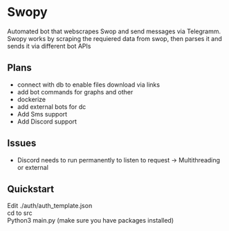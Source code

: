 # Swopy

Automated bot that webscrapes Swop and send messages via Telegramm.\
Swopy works by scraping the requiered data from swop, then parses it and sends it via different bot APIs

## Plans

- connect with db to enable files download via links
- add bot commands for graphs and other
- dockerize
- add external bots for dc
- Add Sms support
- Add Discord support

## Issues

- Discord needs to run permanently to listen to request -> Multithreading or external


## Quickstart 
Edit ./auth/auth_template.json\
cd to src\
Python3 main.py (make sure you have packages installed)
